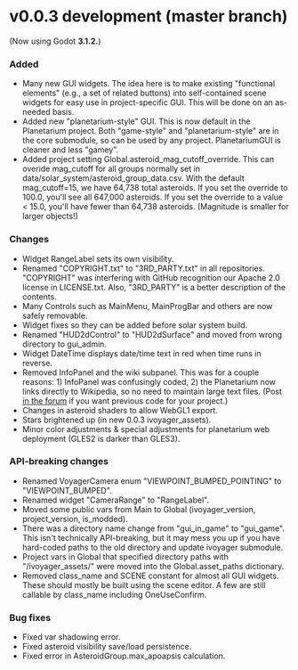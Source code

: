 # v0.0.3 development (master branch)
(Now using Godot **3.1.2.**)

### Added
* Many new GUI widgets. The idea here is to make existing "functional elements" (e.g., a set of related buttons) into self-contained scene widgets for easy use in project-specific GUI. This will be done on an as-needed basis.
* Added new "planetarium-style" GUI. This is now default in the Planetarium project. Both "game-style" and "planetarium-style" are in the core submodule, so can be used by any project. PlanetariumGUI is cleaner and less "gamey".
* Added project setting Global.asteroid_mag_cutoff_override. This can overide mag_cutoff for all groups normally set in data/solar_system/asteroid_group_data.csv. With the default mag_cutoff=15, we have 64,738 total asteroids. If you set the override to 100.0, you'll see all 647,000 asteroids. If you set the override to a value < 15.0, you'll have fewer than 64,738 asteroids. (Magnitude is smaller for larger objects!)

### Changes
* Widget RangeLabel sets its own visibility.
* Renamed "COPYRIGHT.txt" to "3RD_PARTY.txt" in all repositories. "COPYRIGHT" was interfering with GitHub recognition our Apache 2.0 license in LICENSE.txt. Also, "3RD_PARTY" is a better description of the contents.
* Many Controls such as MainMenu, MainProgBar and others are now safely removable.
* Widget fixes so they can be added before solar system build.
* Renamed "HUD2dControl" to "HUD2dSurface" and moved from wrong directory to gui_admin.
* Widget DateTime displays date/time text in red when time runs in reverse.
* Removed InfoPanel and the wiki subpanel. This was for a couple reasons: 1) InfoPanel was confusingly coded, 2) the Planetarium now links directly to Wikipedia, so no need to maintain large text files. (Post [in the forum](https://ivoyager.dev/forum/) if you want previous code for your project.)
* Changes in asteroid shaders to allow WebGL1 export.
* Stars brightened up (in new 0.0.3 ivoyager_assets).
* Minor color adjustments & special adjustments for planetarium web deployment (GLES2 is darker than GLES3).

### API-breaking changes
* Renamed VoyagerCamera enum "VIEWPOINT_BUMPED_POINTING" to "VIEWPOINT_BUMPED".
* Renamed widget "CameraRange" to "RangeLabel".
* Moved some public vars from Main to Global (ivoyager_version, project_version, is_modded).
* There was a directory name change from "gui_in_game" to "gui_game". This isn't technically API-breaking, but it may mess you up if you have hard-coded paths to the old directory and update ivoyager submodule.
* Project vars in Global that specified directory paths with "/ivoyager_assets/" were moved into the Global.asset_paths dictionary.
* Removed class_name and SCENE constant for almost all GUI widgets. These should mostly be built using the scene editor. A few are still callable by class_name including OneUseConfirm.

### Bug fixes
* Fixed var shadowing error.
* Fixed asteroid visibility save/load persistence.
* Fixed error in AsteroidGroup.max_apoapsis calculation.
